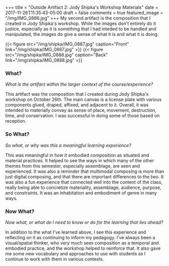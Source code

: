 +++
title = "Outside Artifact 2: Jody Shipka's Workshop Materials"
date = 2017-11-26T11:35:43-05:00
draft = false
comments = true
featured_image = "/img/IMG_0886.jpg"
+++
My second artifact is the composition that I created in Jody Shipka's workshop. While the images don't entirely do it justice, especially as it is something that I had inteded to be handled and manipulated, the images do give a sense of what it is and what it is doing.

{{< figure src="/img/shipka/IMG_0887.jpg" caption="Front" link="/img/shipka/IMG_0887.jpg" >}}
{{< figure src="/img/shipka/IMG_0888.jpg" caption="Back" link="/img/shipka/IMG_0888.jpg" >}}

### What?
*What is the artifact within the larger context of the course/experience?*

This artifact was the composition that I created during Jody Shipka's workshop on October 26th. The main canvas is a license plate with various components glued, draped, affixed, and adjacent to it. Overall, it was intended to materially convey as sense of place, movement, destruction, time, and conservation. I was successful in doing some of those based on reception.

### So What?
*So what, or why was this a meaningful learning experience?*

This was meaningful in how it embodied composition as situated and material practices. It helped to see the ways in which many of the other themes from this semester, especially assemblage, are seen and experienced. It was also a reminder that multimodal composing is more than just digital composing, and that there are important differences to the two. It was also a fun experience that connected well into the content of the class, really being able to concretize materiality, assemblage, audience, purpose, and constraints. It was an inhabitation and embodiment of genre in many ways.

### Now What?
*Now what, or what do I need to know or do for the learning that lies ahead?*

In addition to the what I've learned above, I see this experience and reflecting on it as continuing to inform my pedagogy. I've always been a visual/spatial thinker, who very much sees composition as a temporal and embodied practice, and the workshop helped to reinforce that. It also gave me some new vocabulary and approaches to use with students as I continue to work with them in various contexts.

